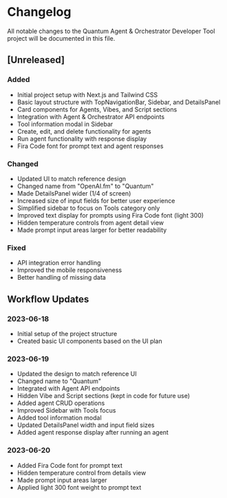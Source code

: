 # Changelog

All notable changes to the Quantum Agent & Orchestrator Developer Tool project will be documented in this file.

## [Unreleased]

### Added
- Initial project setup with Next.js and Tailwind CSS
- Basic layout structure with TopNavigationBar, Sidebar, and DetailsPanel
- Card components for Agents, Vibes, and Script sections
- Integration with Agent & Orchestrator API endpoints
- Tool information modal in Sidebar
- Create, edit, and delete functionality for agents
- Run agent functionality with response display
- Fira Code font for prompt text and agent responses

### Changed
- Updated UI to match reference design
- Changed name from "OpenAI.fm" to "Quantum"
- Made DetailsPanel wider (1/4 of screen)
- Increased size of input fields for better user experience
- Simplified sidebar to focus on Tools category only
- Improved text display for prompts using Fira Code font (light 300)
- Hidden temperature controls from agent detail view
- Made prompt input areas larger for better readability

### Fixed
- API integration error handling
- Improved the mobile responsiveness
- Better handling of missing data

## Workflow Updates

### 2023-06-18
- Initial setup of the project structure
- Created basic UI components based on the UI plan

### 2023-06-19
- Updated the design to match reference UI
- Changed name to "Quantum"
- Integrated with Agent API endpoints
- Hidden Vibe and Script sections (kept in code for future use)
- Added agent CRUD operations
- Improved Sidebar with Tools focus
- Added tool information modal
- Updated DetailsPanel width and input field sizes
- Added agent response display after running an agent

### 2023-06-20
- Added Fira Code font for prompt text
- Hidden temperature control from details view
- Made prompt input areas larger
- Applied light 300 font weight to prompt text 
